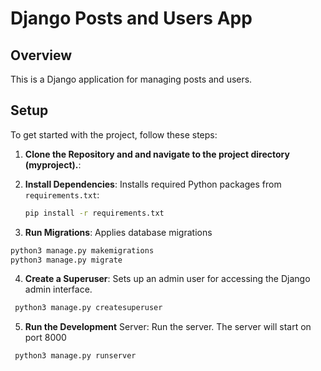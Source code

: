 # Django Posts and Users App

## Overview

This is a Django application for managing posts and users.

## Setup

To get started with the project, follow these steps:

1. **Clone the Repository and and navigate to the project directory (myproject).**:

2. **Install Dependencies**: Installs required Python packages from `requirements.txt`:

   ```bash
   pip install -r requirements.txt
   ```

3. **Run Migrations**: Applies database migrations

```bash
python3 manage.py makemigrations
python3 manage.py migrate
```

4. **Create a Superuser**: Sets up an admin user for accessing the Django admin interface.

```bash
 python3 manage.py createsuperuser
```

5. **Run the Development** Server: Run the server. The server will start on port 8000

```bash
 python3 manage.py runserver
```
